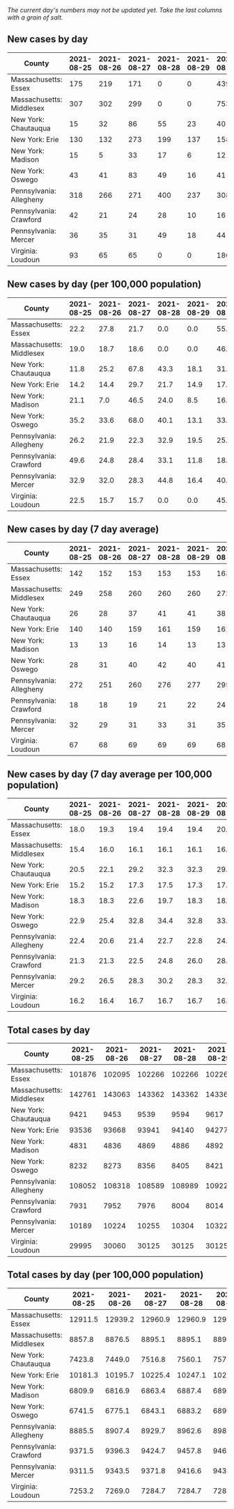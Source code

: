 _The current day's numbers may not be updated yet. Take the last columns with a grain of salt._
## New cases by day

| County | 2021-08-25 | 2021-08-26 | 2021-08-27 | 2021-08-28 | 2021-08-29 | 2021-08-30 | 2021-08-31 |
| --- | --- | --- | --- | --- | --- | --- | --- |
| Massachusetts: Essex | 175 | 219 | 171 | 0 | 0 | 439 |  |
| Massachusetts: Middlesex | 307 | 302 | 299 | 0 | 0 | 753 |  |
| New York: Chautauqua | 15 | 32 | 86 | 55 | 23 | 40 |  |
| New York: Erie | 130 | 132 | 273 | 199 | 137 | 158 |  |
| New York: Madison | 15 | 5 | 33 | 17 | 6 | 12 |  |
| New York: Oswego | 43 | 41 | 83 | 49 | 16 | 41 |  |
| Pennsylvania: Allegheny | 318 | 266 | 271 | 400 | 237 | 308 |  |
| Pennsylvania: Crawford | 42 | 21 | 24 | 28 | 10 | 16 |  |
| Pennsylvania: Mercer | 36 | 35 | 31 | 49 | 18 | 44 |  |
| Virginia: Loudoun | 93 | 65 | 65 | 0 | 0 | 186 |  |

## New cases by day (per 100,000 population)

| County | 2021-08-25 | 2021-08-26 | 2021-08-27 | 2021-08-28 | 2021-08-29 | 2021-08-30 | 2021-08-31 |
| --- | --- | --- | --- | --- | --- | --- | --- |
| Massachusetts: Essex | 22.2 | 27.8 | 21.7 | 0.0 | 0.0 | 55.6 |  |
| Massachusetts: Middlesex | 19.0 | 18.7 | 18.6 | 0.0 | 0.0 | 46.7 |  |
| New York: Chautauqua | 11.8 | 25.2 | 67.8 | 43.3 | 18.1 | 31.5 |  |
| New York: Erie | 14.2 | 14.4 | 29.7 | 21.7 | 14.9 | 17.2 |  |
| New York: Madison | 21.1 | 7.0 | 46.5 | 24.0 | 8.5 | 16.9 |  |
| New York: Oswego | 35.2 | 33.6 | 68.0 | 40.1 | 13.1 | 33.6 |  |
| Pennsylvania: Allegheny | 26.2 | 21.9 | 22.3 | 32.9 | 19.5 | 25.3 |  |
| Pennsylvania: Crawford | 49.6 | 24.8 | 28.4 | 33.1 | 11.8 | 18.9 |  |
| Pennsylvania: Mercer | 32.9 | 32.0 | 28.3 | 44.8 | 16.4 | 40.2 |  |
| Virginia: Loudoun | 22.5 | 15.7 | 15.7 | 0.0 | 0.0 | 45.0 |  |

## New cases by day (7 day average)

| County | 2021-08-25 | 2021-08-26 | 2021-08-27 | 2021-08-28 | 2021-08-29 | 2021-08-30 | 2021-08-31 |
| --- | --- | --- | --- | --- | --- | --- | --- |
| Massachusetts: Essex | 142 | 152 | 153 | 153 | 153 | 163 |  |
| Massachusetts: Middlesex | 249 | 258 | 260 | 260 | 260 | 272 |  |
| New York: Chautauqua | 26 | 28 | 37 | 41 | 41 | 38 |  |
| New York: Erie | 140 | 140 | 159 | 161 | 159 | 161 |  |
| New York: Madison | 13 | 13 | 16 | 14 | 13 | 13 |  |
| New York: Oswego | 28 | 31 | 40 | 42 | 40 | 41 |  |
| Pennsylvania: Allegheny | 272 | 251 | 260 | 276 | 277 | 295 |  |
| Pennsylvania: Crawford | 18 | 18 | 19 | 21 | 22 | 24 |  |
| Pennsylvania: Mercer | 32 | 29 | 31 | 33 | 31 | 35 |  |
| Virginia: Loudoun | 67 | 68 | 69 | 69 | 69 | 68 |  |

## New cases by day (7 day average per 100,000 population)

| County | 2021-08-25 | 2021-08-26 | 2021-08-27 | 2021-08-28 | 2021-08-29 | 2021-08-30 | 2021-08-31 |
| --- | --- | --- | --- | --- | --- | --- | --- |
| Massachusetts: Essex | 18.0 | 19.3 | 19.4 | 19.4 | 19.4 | 20.7 |  |
| Massachusetts: Middlesex | 15.4 | 16.0 | 16.1 | 16.1 | 16.1 | 16.9 |  |
| New York: Chautauqua | 20.5 | 22.1 | 29.2 | 32.3 | 32.3 | 29.9 |  |
| New York: Erie | 15.2 | 15.2 | 17.3 | 17.5 | 17.3 | 17.5 |  |
| New York: Madison | 18.3 | 18.3 | 22.6 | 19.7 | 18.3 | 18.3 |  |
| New York: Oswego | 22.9 | 25.4 | 32.8 | 34.4 | 32.8 | 33.6 |  |
| Pennsylvania: Allegheny | 22.4 | 20.6 | 21.4 | 22.7 | 22.8 | 24.3 |  |
| Pennsylvania: Crawford | 21.3 | 21.3 | 22.5 | 24.8 | 26.0 | 28.4 |  |
| Pennsylvania: Mercer | 29.2 | 26.5 | 28.3 | 30.2 | 28.3 | 32.0 |  |
| Virginia: Loudoun | 16.2 | 16.4 | 16.7 | 16.7 | 16.7 | 16.4 |  |

## Total cases by day

| County | 2021-08-25 | 2021-08-26 | 2021-08-27 | 2021-08-28 | 2021-08-29 | 2021-08-30 | 2021-08-31 |
| --- | --- | --- | --- | --- | --- | --- | --- |
| Massachusetts: Essex | 101876 | 102095 | 102266 | 102266 | 102266 | 102705 |  |
| Massachusetts: Middlesex | 142761 | 143063 | 143362 | 143362 | 143362 | 144115 |  |
| New York: Chautauqua | 9421 | 9453 | 9539 | 9594 | 9617 | 9657 |  |
| New York: Erie | 93536 | 93668 | 93941 | 94140 | 94277 | 94435 |  |
| New York: Madison | 4831 | 4836 | 4869 | 4886 | 4892 | 4904 |  |
| New York: Oswego | 8232 | 8273 | 8356 | 8405 | 8421 | 8462 |  |
| Pennsylvania: Allegheny | 108052 | 108318 | 108589 | 108989 | 109226 | 109534 |  |
| Pennsylvania: Crawford | 7931 | 7952 | 7976 | 8004 | 8014 | 8030 |  |
| Pennsylvania: Mercer | 10189 | 10224 | 10255 | 10304 | 10322 | 10366 |  |
| Virginia: Loudoun | 29995 | 30060 | 30125 | 30125 | 30125 | 30311 |  |

## Total cases by day (per 100,000 population)

| County | 2021-08-25 | 2021-08-26 | 2021-08-27 | 2021-08-28 | 2021-08-29 | 2021-08-30 | 2021-08-31 |
| --- | --- | --- | --- | --- | --- | --- | --- |
| Massachusetts: Essex | 12911.5 | 12939.2 | 12960.9 | 12960.9 | 12960.9 | 13016.5 |  |
| Massachusetts: Middlesex | 8857.8 | 8876.5 | 8895.1 | 8895.1 | 8895.1 | 8941.8 |  |
| New York: Chautauqua | 7423.8 | 7449.0 | 7516.8 | 7560.1 | 7578.2 | 7609.7 |  |
| New York: Erie | 10181.3 | 10195.7 | 10225.4 | 10247.1 | 10262.0 | 10279.2 |  |
| New York: Madison | 6809.9 | 6816.9 | 6863.4 | 6887.4 | 6895.9 | 6912.8 |  |
| New York: Oswego | 6741.5 | 6775.1 | 6843.1 | 6883.2 | 6896.3 | 6929.9 |  |
| Pennsylvania: Allegheny | 8885.5 | 8907.4 | 8929.7 | 8962.6 | 8982.1 | 9007.4 |  |
| Pennsylvania: Crawford | 9371.5 | 9396.3 | 9424.7 | 9457.8 | 9469.6 | 9488.5 |  |
| Pennsylvania: Mercer | 9311.5 | 9343.5 | 9371.8 | 9416.6 | 9433.0 | 9473.2 |  |
| Virginia: Loudoun | 7253.2 | 7269.0 | 7284.7 | 7284.7 | 7284.7 | 7329.7 |  |
